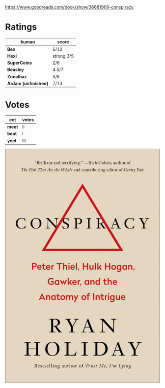 <!-- TITLE: Conspiracy: Peter Thiel, Hulk Hogan, Gawker, and the Anatomy of Intrigue -->
<!-- SUBTITLE: A quick summary of Conspiracy: Peter Thiel, Hulk Hogan, Gawker, and the Anatomy of Intrigue -->
https://www.goodreads.com/book/show/36681909-conspiracy

# Ratings
| human | score |
| --- | --- |
| **Ben** | 6/10 |
| **Hexi** | strong  3/5 |
| **SuperCoins** | 2/6 |
| **Beasley** | 4.5/7 |
| **Zonalhaz** | 5/6 |
| **Ardam (unfinished)** | 7/13 |

# Votes
| eet | votes |
|  --- | --- |
| **meet** | II |
| **beat** | I |
| **yeet** | III |

![Gopn 46 Awmmi 6 Rcyiaj 5 Gzszy 5 M](/uploads/gopn-46-awmmi-6-rcyiaj-5-gzszy-5-m.jpg "Gopn 46 Awmmi 6 Rcyiaj 5 Gzszy 5 M")